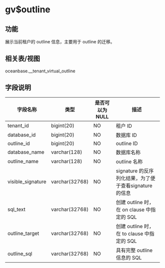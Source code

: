 gv$outline
===============================

功能
-----------

展示当前租户的 outline 信息，主要用于 outline 的迁移。

相关表/视图
---------------

oceanbase.__tenant_virtual_outline

字段说明
-------------

|     **字段名称**      |     **类型**     | **是否可以为 NULL** |                **描述**                 |
|-------------------|----------------|----------------|---------------------------------------|
| tenant_id         | bigint(20)     | NO             | 租户 ID                                 |
| database_id       | bigint(20)     | NO             | 数据库 ID                                |
| outline_id        | bigint(20)     | NO             | outline ID                            |
| database_name     | varchar(128)   | NO             | 数据库名称                                 |
| outline_name      | varchar(128)   | NO             | outline 名称                            |
| visible_signature | varchar(32768) | NO             | signature 的反序列化结果，为了便于查看signature 的信息 |
| sql_text          | varchar(32768) | NO             | 创建 outline 时，在 on clause 中指定的 SQL     |
| outline_target    | varchar(32768) | NO             | 创建 outline 时，在 to clause 中指定的 SQL     |
| outline_sql       | varchar(32768) | NO             | 具有完整 outline 信息的 SQL                  |
